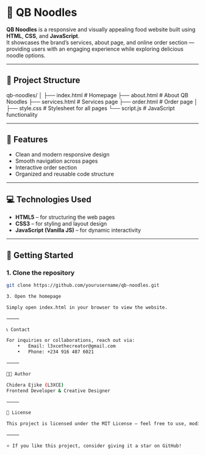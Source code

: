 # 🍜 QB Noodles

**QB Noodles** is a responsive and visually appealing food website built using **HTML**, **CSS**, and **JavaScript**.  
It showcases the brand’s services, about page, and online order section — providing users with an engaging experience while exploring delicious noodle options.

---

## 📂 Project Structure

qb-noodles/
│
├── index.html        # Homepage
├── about.html        # About QB Noodles
├── services.html     # Services page
├── order.html        # Order page
│
├── style.css         # Stylesheet for all pages
└── script.js         # JavaScript functionality

---

## 🧠 Features

- Clean and modern responsive design  
- Smooth navigation across pages  
- Interactive order section  
- Organized and reusable code structure  

---

## 💻 Technologies Used

- **HTML5** – for structuring the web pages  
- **CSS3** – for styling and layout design  
- **JavaScript (Vanilla JS)** – for dynamic interactivity  

---

## 🚀 Getting Started

### 1. Clone the repository
```bash
git clone https://github.com/yourusername/qb-noodles.git

3. Open the homepage

Simply open index.html in your browser to view the website.

⸻

📞 Contact

For inquiries or collaborations, reach out via:
	•	Email: l3xcethecreator@gmail.com
	•	Phone: +234 916 487 6021

⸻

🧑‍💻 Author

Chidera Ejike (L3XCE)
Frontend Developer & Creative Designer

⸻

📜 License

This project is licensed under the MIT License — feel free to use, modify, and distribute with proper attribution.

⸻

⭐ If you like this project, consider giving it a star on GitHub!
